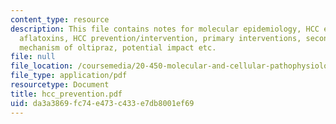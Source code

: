 ```yaml
---
content_type: resource
description: This file contains notes for molecular epidemiology, HCC epidemiology,
  aflatoxins, HCC prevention/intervention, primary interventions, secondary intervention,
  mechanism of oltipraz, potential impact etc.
file: null
file_location: /coursemedia/20-450-molecular-and-cellular-pathophysiology-be-450-spring-2005/da3a3869fc74e473c433e7db8001ef69_hcc_prevention.pdf
file_type: application/pdf
resourcetype: Document
title: hcc_prevention.pdf
uid: da3a3869-fc74-e473-c433-e7db8001ef69
---
```

